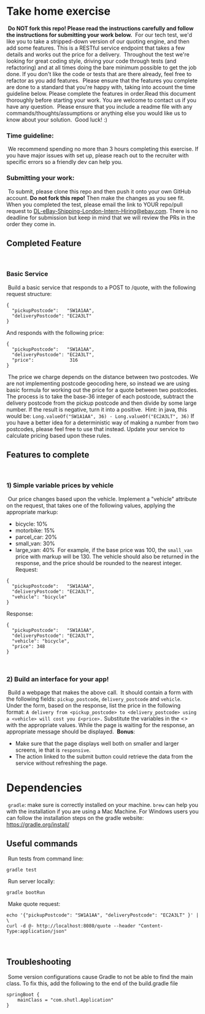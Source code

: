 # Take home exercise
​
**Do NOT fork this repo! Please read the instructions carefully and follow the instructions for submitting your work below.**
​
For our tech test, we'd like you to take a stripped-down version of our quoting engine, and then add some features. This is a RESTful service endpoint that takes a few details and works out the price for a delivery.
​
Throughout the test we're looking for great coding style, driving your code through tests (and refactoring) and at all times doing the bare minimum possible to get the job done. If you don't like the code or tests that are there already, feel free to refactor as you add features.
​
Please ensure that the features you complete are done to a standard that you're happy with, taking into account the time guideline below. Please complete the features in order.
​
Read this document thoroughly before starting your work. You are welcome to contact us if you have any question.
​
Please ensure that you include a readme file with any commands/thoughts/assumptions or anything else you would like us to know about your solution.
​
Good luck! :)
​
### Time guideline:
​
We recommend spending no more than 3 hours completing this exercise. If you have major issues with set up, please reach out to the recruiter with specific errors so a friendly dev can help you.
​
### Submitting your work:
​
To submit, please clone this repo and then push it onto your own GitHub account. **Do not fork this repo!** Then make the changes as you see fit. When you completed the test, please email the link to YOUR repo/pull request to 
DL-eBay-Shipping-London-Intern-Hiring@ebay.com. There is no deadline for submission but keep in mind that we will review the PRs in the order they come in.
​
## Completed Feature
​
### Basic Service
​
Build a basic service that responds to a POST to /quote, with the following request structure:
​
```
{
  "pickupPostcode":   "SW1A1AA",
  "deliveryPostcode": "EC2A3LT"
}
```
And responds with the following price:
```
{
  "pickupPostcode":   "SW1A1AA",
  "deliveryPostcode": "EC2A3LT",
  "price":             316
}
```
​
The price we charge depends on the distance between two postcodes. We are not implementing postcode geocoding here, so instead we are using basic formula for working out the price for a quote between two postcodes. The process is to take the base-36 integer of each postcode, subtract the delivery postcode from the pickup postcode and then divide by some large number. If the result is negative, turn it into a positive.
​
Hint: in java, this would be:
​
`Long.valueOf("SW1A1AA", 36) - Long.valueOf("EC2A3LT", 36)`
​
If you have a better idea for a deterministic way of making a number from two postcodes, please feel free to use that instead. Update your service to calculate pricing based upon these rules.
​
## Features to complete
​
### 1) Simple variable prices by vehicle
​
Our price changes based upon the vehicle. Implement a "vehicle" attribute on the request, that takes one of the following values, applying the appropriate markup:
​
* bicycle: 10%
* motorbike: 15%
* parcel_car: 20%
* small_van: 30%
* large_van: 40%
​
For example, if the base price was 100, the `small_van` price with markup will be 130.
The vehicle should also be returned in the response, and the price should be rounded to the nearest integer.
​
Request:
```
{
  "pickupPostcode":   "SW1A1AA",
  "deliveryPostcode": "EC2A3LT",
  "vehicle": "bicycle"
}
```
Response:
```
{
  "pickupPostcode":   "SW1A1AA",
  "deliveryPostcode": "EC2A3LT",
  "vehicle": "bicycle",
  "price": 348
}
```
​
### 2) Build an interface for your app!
​
Build a webpage that makes the above call.
​
It should contain a form with the following fields:
`pickup_postcode`, `delivery_postcode` and `vehicle`.
​
Under the form, based on the response, list the price in the following format:
`A delivery from <pickup_postcode> to <delivery_postcode> using a <vehicle> will cost you £<price>.`
Substitute the variables in the <> with the appropriate values.
​
While the page is waiting for the response, an appropriate message should be displayed.
​
**Bonus**:
- Make sure that the page displays well both on smaller and larger screens, ie that is `responsive`.
- The action linked to the submit button could retrieve the data from the service without refreshing the page.
​
# Dependencies
​
`gradle`: make sure is correctly installed on your machine. `brew` can help you with the installation if you are using a Mac Machine. For Windows users you can follow the installation steps on the gradle website: https://gradle.org/install/
​
## Useful commands
​
Run tests from command line:
```
gradle test
```
​
Run server locally:
```
gradle bootRun
```
​
Make quote request:
```
echo '{"pickupPostcode": "SW1A1AA", "deliveryPostcode": "EC2A3LT" }' | \
curl -d @- http://localhost:8080/quote --header "Content-Type:application/json"
```
​
## Troubleshooting
​
Some version configurations cause Gradle to not be able to find the main class. To fix this, add the following to the end of the build.gradle file
```
springBoot {
    mainClass = "com.shutl.Application"
}
```
